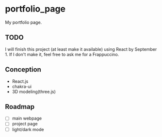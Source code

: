 # portfolio_page
My portfolio page.

## TODO
I will finish this project (at least make it available) using React by September 1. If I don't make it, feel free to ask me for a Frappuccino.


## Conception
- React.js
- chakra-ui
- 3D modeling(three.js)

## Roadmap
- [ ] main webpage
- [ ] project page
- [ ] light/dark mode
